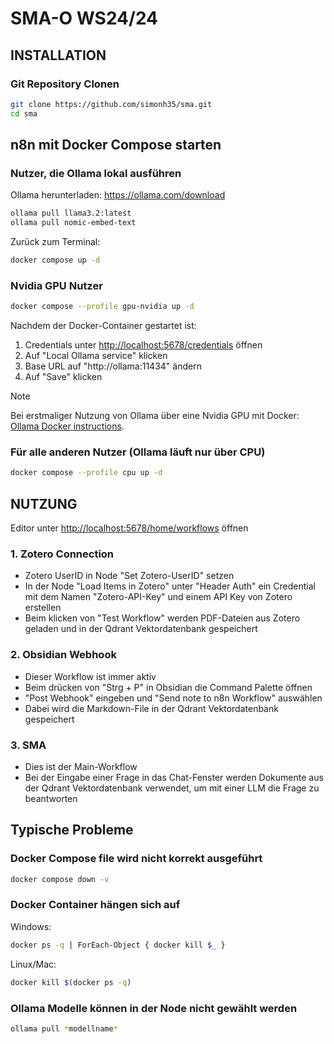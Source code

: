 # SMA-O WS24/24

## INSTALLATION

### Git Repository Clonen
```bash
git clone https://github.com/simonh35/sma.git
cd sma
```

## n8n mit Docker Compose starten

### Nutzer, die Ollama lokal ausführen
Ollama herunterladen: <https://ollama.com/download>
```bash
ollama pull llama3.2:latest
ollama pull nomic-embed-text
```

Zurück zum Terminal:
```bash
docker compose up -d
```

### Nvidia GPU Nutzer
```bash
docker compose --profile gpu-nvidia up -d
```
Nachdem der Docker-Container gestartet ist:
1. Credentials unter <http://localhost:5678/credentials> öffnen
2. Auf "Local Ollama service" klicken
3. Base URL auf "http://ollama:11434" ändern
4. Auf "Save" klicken

> [!NOTE]
> Bei erstmaliger Nutzung von Ollama über eine Nvidia GPU mit Docker:
> [Ollama Docker instructions](https://github.com/ollama/ollama/blob/main/docs/docker.md).

### Für alle anderen Nutzer (Ollama läuft nur über CPU)
```bash
docker compose --profile cpu up -d
```

## NUTZUNG
Editor unter <http://localhost:5678/home/workflows> öffnen

### 1. Zotero Connection
- Zotero UserID in Node "Set Zotero-UserID" setzen
- In der Node "Load Items in Zotero" unter "Header Auth" ein Credential mit dem Namen "Zotero-API-Key" und einem API Key von Zotero erstellen
- Beim klicken von "Test Workflow" werden PDF-Dateien aus Zotero geladen und in der Qdrant Vektordatenbank gespeichert

### 2. Obsidian Webhook
- Dieser Workflow ist immer aktiv
- Beim drücken von "Strg + P" in Obsidian die Command Palette öffnen
- "Post Webhook" eingeben und "Send note to n8n Workflow" auswählen
- Dabei wird die Markdown-File in der Qdrant Vektordatenbank gespeichert
 
### 3. SMA
- Dies ist der Main-Workflow
- Bei der Eingabe einer Frage in das Chat-Fenster werden Dokumente aus der Qdrant Vektordatenbank verwendet, um mit einer LLM die Frage zu beantworten

## Typische Probleme
### Docker Compose file wird nicht korrekt ausgeführt
```bash
docker compose down -v
```
### Docker Container hängen sich auf
Windows:
```bash
docker ps -q | ForEach-Object { docker kill $_ }
```
Linux/Mac:
```bash
docker kill $(docker ps -q)
```
### Ollama Modelle können in der Node nicht gewählt werden
```bash
ollama pull *modellname*
```
